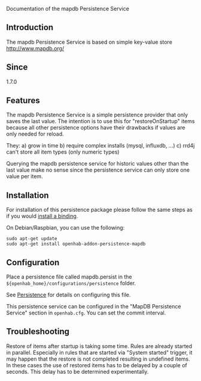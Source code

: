 Documentation of the mapdb Persistence Service

## Introduction

The mapdb Persistence Service is based on simple key-value store http://www.mapdb.org/

## Since 

1.7.0

## Features

The mapdb Persistence Service is a simple persistence provider that only saves the last value. The intention is to use this for "restoreOnStartup" items because all other persistence options have their drawbacks if values are only needed for reload.

They:
a) grow in time
b) require complex installs (mysql, influxdb, ...)
c) rrd4j can't store all item types (only numeric types)

Querying the mapdb persistence service for historic values other than the last value make no sense since the persistence service can only store one value per item.

## Installation

For installation of this persistence package please follow the same steps as if you would [install a binding](Bindings).

On Debian/Raspbian, you can use the following:

```
sudo apt-get update
sudo apt-get install openhab-addon-persistence-mapdb
```

## Configuration

Place a persistence file called mapdb.persist in the `${openhab_home}/configurations/persistence` folder.

See [Persistence](Persistence) for details on configuring this file.

This persistence service can be configured in the "MapDB Persistence Service" section in `openhab.cfg`.
You can set the commit interval.

## Troubleshooting

Restore of items after startup is taking some time. Rules are already started in parallel. Especially in rules that are started via "System started" trigger, it may happen that the restore is not completed resulting in undefined items. In these cases the use of restored items has to be delayed by a couple of seconds. This delay has to be determined experimentally.